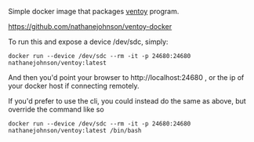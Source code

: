Simple docker image that packages [ventoy](https://www.ventoy.net) program.

https://github.com/nathanejohnson/ventoy-docker

To run this and expose a device /dev/sdc, simply:

    docker run --device /dev/sdc --rm -it -p 24680:24680 nathanejohnson/ventoy:latest

And then you'd point your browser to http://localhost:24680 , or the ip of your docker host if connecting remotely.

If you'd prefer to use the cli, you could instead do the same as above, but override the command like so

    docker run --device /dev/sdc --rm -it -p 24680:24680 nathanejohnson/ventoy:latest /bin/bash


